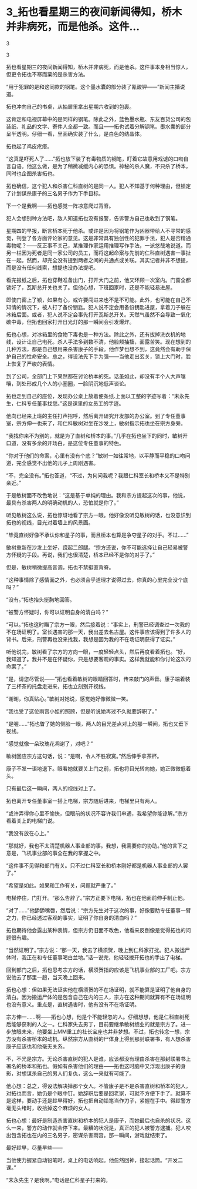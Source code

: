 # 3_拓也看星期三的夜间新闻得知，桥木并非病死，而是他杀。这件...

3

3

拓也看星期三的夜间新闻得知，桥木并非病死，而是他杀。这件事本身相当惊人，但更令拓也不寒而栗的是杀害方法。

“用于犯罪的是和这同款的钢笔。这个墨水囊的部分装了氰酸钾——”新闻主播说道。

拓也冲向自己的书桌，从抽屉里拿出星期六收到的包裹。

这肯定和电视屏幕中的是同样的钢笔。除此之外，蓝色墨水瓶、东友百货公司的包装纸、礼品的文字、寄件人全都一致。而且——拓也试着分解钢笔。墨水囊的部分呈半透明。仔细一看，里面确实装了什么，是白色的结晶体。

拓也起了鸡皮疙瘩。

“这真是吓死人了……”拓也放下装了有毒物质的钢笔，盯着它故意用戏谑的口吻自言自语。他这么做，是为了稍微减缓内心的恐惧。神秘的杀人魔，不只杀了桥本，同时也企图杀害拓也。

拓也确信，这个犯人和杀害仁科直树的是同一人。犯人不知基于何种理由，但锁定了计划谋杀康子的三名男子作为下手目标。

下一个是我啊——拓也感觉一阵凉意爬过背脊。

犯人会想别种方法吧，敌人知道拓也没有报警，告诉警方自己也收到了钢笔。

星期四的早报，断言桥本死于他杀。或许是因为将钢笔作为凶器带给人不寻常的感觉，刊登了各方面评论家的意见。这是非常具有独创性的犯罪手法，犯人是否精通毒物呢？——反正事不关己，某推理作家运用推理写作手法，一派悠哉地说道。而另一栏因为死者是同一家公司的员工，而将这起命案与先前的仁科直树遇害一事扯在一起。然而，却完全没有提到两者之间的共通点或关联。其实记者并非不想提，而是没有任何线索，想提也没办法提吧。

看完报纸之后，拓也穿鞋准备出门，打开大门之前，他又环顾一次室内。门窗全都锁好了，瓦斯总开关也关了。但他心想，下班回家时，还是不能轻易进屋。

即使门窗上了锁，如果有心，或许要闯进来也不是不可能。此外，也可能在自己不知情的情况下，被人打了备份钥匙。犯人说不定会用备份钥匙进屋，拿着刀子躲在冰箱后面。或者，犯人说不定会事先打开瓦斯总开关。天然气虽然不会导致一氧化碳中毒，但拓也回家打开日光灯的那一瞬间会引发爆炸。

拓也心想，对冰箱里的食物下毒也是一种方法。除此之外，还有拔掉洗衣机的地线，设计让自己电死。杀人手法多到数不清，他脸颊抽搐，面露苦笑。现在想到的几种方法，都是自己想用来杀害康子的手段。他作梦也想不到，这竟然会有助于保护自己的性命安全。总之，得设法先下手为强——当他走出玄关，锁上大门时，脸上恢复了严峻的表情。

到了公司，全部门上下果然都在讨论桥本的死。话虽如此，却没有半个人大声嚷嚷，到处形成几个人的小圈圈，一脸阴沉地低声谈论。

拓也走到自己的座位，发现办公桌上放着便条纸.上面以工整的字迹写着：“末永先生，仁科专任董事找您。”这是课里的女员工的字迹。

他向已经来上班的主任打声招呼，然后离开研究开发部的办公室。到了专任董事室，宗方伸一也来了，和仁科敏树对坐在沙发上，敏树指示拓也坐在宗方身旁。

“我找你来不为别的，就是为了直树和桥本的事。”几乎在拓也坐下的同时，敏树开口道，没有多余的开场白，是这位专任董事的特色。

“你对于他们的命案，心里有没有个底？”敏树一如往常地，以平静而平稳的口吻问道，完全感觉不出他的儿子上周刚遇害。

“不，完全没有。”拓也答道，“不过，为何问我呢？我跟仁科室长和桥本又不是特别亲近。”

于是敏树面不改色地说：“这是基于单纯的理由。我和宗方提起这次的事，他说，最具有杀害两人的明确动机的人，恐怕就是你了。”

听见敏树这么说，拓也惊讶地看了宗方一眼。他好像没听见敏树的话，也没意识到拓也的视线，目光对着墙上的风景画。

“毕竟直树好像不承认你和星子的事，而且桥本也算是争夺星子的对手。不过……”

敏树重新在沙发上坐好，跷起二郎腿。“宗方还说，你不可能选择让自己轻易被警方怀疑的手段。再说，我们也很清楚，桥本已经不是你的对手了。”

但是，敏树稍微提高音调，拓也不禁挺直背脊。

“这种事情除了感情面之外，也必须合乎道理才说得过去，你真的心里完全没个底吗？”

“没有。”拓也抬头挺胸地回答。

“被警方怀疑时，你可以证明自身的清白吗？”

“可以。”拓也这时瞄了宗方一眼，然后接着说：“事实上，刑警已经调查过一次我的不在场证明了。室长遇害的那一天，我出差去名古屋。这件事应该得到了许多人的背书。后来，刑警再也没来找我，我想是因为我的不在场证明获得了证实。”

听他说完，敏树看了宗方的方向一眼，一度轻轻点头，然后再度看着拓也。“好，我知道了。我并不是在怀疑你，只是想要客观的事实。这样我就能和你讨论这次的命案了。”

“是，请您尽管说——”拓也看着敏树的眼睛回答时，传来敲门的声音。康子端着装了三杯茶的托盘走进来，拓也立刻别开视线。

“谢谢，你真贴心。”敏树对她说，感觉她好像微微一笑。

“我也受了这位雨宫小姐的照顾，但是听说她再过不久就要辞职了。”

“是喔……”拓也瞥了她的侧脸一眼，两人的目光差点对上的那一瞬间，拓也又垂下视线。

“感觉就像一朵玫瑰花凋谢了，对吧？”

敏树回应宗方这句话，说：“是啊，令人不胜寂寞。”然后伸手拿茶杯。

康子不发一语地退下。眼看她就要关上门之前，拓也将目光转向她，她正微微低着头。

只有最后这一瞬间，两人的视线对上了。

拓也离开专任董事室一搭上电梯，宗方随后进来，电梯里只有两人。

“或许弄得你心里不愉快，但眼前的状况不容许我们串通，我希望你能谅解。”宗方看着关上的电梯门说。

“我没有放在心上。”

“那就好，我也不太清楚机器人事业部的事。我想，我需要你的协助。”他的言下之意是，飞机事业部的事全在我的掌握之中。

“这件事不见得和部门有关。只不过仁科室长和桥本刚好都是机器人事业部的人罢了。”

“希望是如此。如果和工作有关，问题就严重了。”

电梯停住，门打开。“那么告辞了。”宗方正要下电梯，拓也在他面前伸手制止他。

“对了……”他舔舔嘴唇，然后说：“宗方先生对于这次的事，好像要助专任董事一臂之力，你已经透过客观的事实，证明了你自身的清白吗？”

拓也期待他会露出某种表情，但宗方仍旧面不改色，他看来反倒像是觉得拓也的问题很有趣。

“当然证明了。”宗方说：“那一天，我去了横须贺，晚上到仁科家打扰。犯人搬运尸体时，我正在和专任董事喝白兰地。”话一说完，他轻轻拨开拓也的手出了电梯。

回到部门之后，拓也思考宗方的话，横须贺指的应该是飞机事业部的工厂吧。宗方说他去了那里一趟，当天晚上回来。

拓也心想：但如果无法证实他在横须贺的不在场证明，就不能算是证明了他自身的清白。因为搬运尸体的是包含自己在内的三人，宗方在这种期间就算有不在场证明也没有意义。重点是，直树遇害时，他有没有不在场证明。

宗方伸一……啊——拓也心想，他是个不能轻忽的人。仔细想想，他是仁科直树死后能够获利的人之一。仁科家失去男丁，目前要继承敏树绩业的就是宗方了。进一步放眼未来，他要坐上MM重工的社长宝座也并非梦想。不过，拓也转念一想，宗方没有杀害桥本的动机。纵然宗方从直树的尸体身上得到那封联署书，有人想杀害康子应该也和他毫无关系。

不，不光是宗方。无论杀害直树的犯人是谁，应该都没有理由杀害在那封联署书上署名的桥本和拓也。假如有杀害他们的理由——拓也这时脑中又浮现出康子的身影，对想谋杀自己的男人们复仇，这么一来就有可能了。

他心想：总之，得设法解决掉那个女人。不管康子是不是杀害直树和桥本的犯人，对拓也而言，她仍是个眼中钉。她辞职后要是回老家，可就不方便下手了。就算不是这样，要动手还是趁早得好，拓也把自动铅笔当作刀子，紧握在手中。得趁警方毫无头绪时，收拾掉这个麻烦的女人。

拓也心想：最好是制造杀害直树和桥本的犯人是康子，而她最后也自杀的状况。这么一来，警方的动作就会停下来。最糟的状况是，真正的犯人被警方逮捕。犯人咬出包含拓也在内的三名男子，密谋杀害雨宫。那一瞬间，游戏就结束了。

最好趁早，尽量早些——

当他使力握紧自动铅笔时，桌上的电话响起。他忽然回神，接起话筒。“开发二课。”

“末永先生？是我啊。”电话是仁科星子打来的。